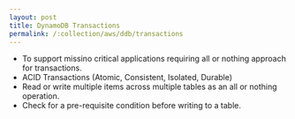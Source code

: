```yaml
---
layout: post
title: DynamoDB Transactions
permalink: /:collection/aws/ddb/transactions
---
```



- To support missino critical applications requiring all or nothing approach for transactions.
- ACID Transactions (Atomic, Consistent, Isolated, Durable)
- Read or write multiple items across multiple tables as an all or nothing operation.
- Check for a pre-requisite condition before writing to a table.
